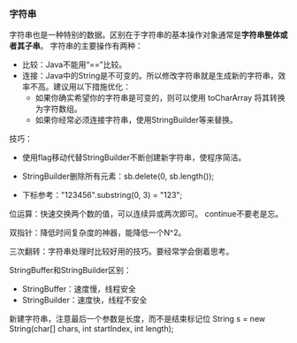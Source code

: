 ### 字符串
字符串也是一种特别的数据。区别在于字符串的基本操作对象通常是**字符串整体或者其子串**。
字符串的主要操作有两种：
- 比较：Java不能用“==”比较。
- 连接：Java中的String是不可变的。所以修改字符串就是生成新的字符串，效率不高。建议用以下措施优化：
    - 如果你确实希望你的字符串是可变的，则可以使用 toCharArray 将其转换为字符数组。
    - 如果你经常必须连接字符串，使用StringBuilder等来替换。
    
技巧：
- 使用flag移动代替StringBuilder不断创建新字符串，使程序简洁。
    
- StringBuilder删除所有元素：sb.delete(0, sb.length());
- 下标参考："123456".substring(0, 3) = "123";

位运算：快速交换两个数的值，可以连续异或两次即可。
continue不要老是忘。

双指针：降低时间复杂度的神器，能降低一个N^2。

三次翻转：字符串处理时比较好用的技巧。要经常学会倒着思考。

StringBuffer和StringBuilder区别：
- StringBuffer：速度慢，线程安全
- StringBuilder：速度快，线程不安全

新建字符串，注意最后一个参数是长度，而不是结束标记位
String s = new String(char[] chars, int startIndex, int length);
